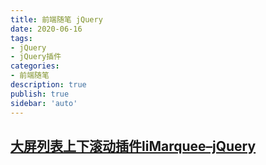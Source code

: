 ```yaml
---
title: 前端随笔 jQuery
date: 2020-06-16
tags: 
- jQuery
- jQuery插件
categories: 
- 前端随笔
description: true
publish: true
sidebar: 'auto'
---
```


## [大屏列表上下滚动插件liMarquee–jQuery](./大屏列表上下滚动插件liMarquee–jQuery.md)


